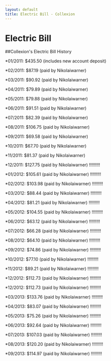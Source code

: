 ```yaml
---
layout: default
title: Electric Bill - Collexion
---
```


# Electric Bill

##Collexion's Electric Bill History


*01/2011: $435.50 (includes new account deposit)


*02/2011: $87.19 (paid by Nikolaiwarner)


*03/2011: $90.92 (paid by Nikolaiwarner)


*04/2011: $79.89 (paid by Nikolaiwarner)


*05/2011: $79.88 (paid by Nikolaiwarner)


*06/2011: $91.51 (paid by Nikolaiwarner)


*07/2011: $82.39 (paid by Nikolaiwarner)


*08/2011: $106.75 (paid by Nikolaiwarner)


*09/2011: $69.58 (paid by Nikolaiwarner)


*10/2011: $67.70 (paid by Nikolaiwarner)


*11/2011: $81.37 (paid by Nikolaiwarner)


*12/2011: $127.75 (paid by Nikolaiwarner) !!!!!!!!!


*01/2012: $105.61 (paid by Nikolaiwarner) !!!!!!!!!


*02/2012: $103.98 (paid by Nikolaiwarner) !!!!!!!!!


*03/2012: $88.44 (paid by Nikolaiwarner) !!!!!!!!!


*04/2012: $81.21 (paid by Nikolaiwarner) !!!!!!!!!


*05/2012: $104.55 (paid by Nikolaiwarner) !!!!!!!!!


*06/2012: $63.12 (paid by Nikolaiwarner) !!!!!!!!!


*07/2012: $66.28 (paid by Nikolaiwarner) !!!!!!!!!


*08/2012: $64.10 (paid by Nikolaiwarner) !!!!!!!!!


*09/2012: $74.86 (paid by Nikolaiwarner) !!!!!!!!!


*10/2012: $77.10 (paid by Nikolaiwarner) !!!!!!!!!


*11/2012: $89.21 (paid by Nikolaiwarner) !!!!!!!!!


*12/2012: $112.73 (paid by Nikolaiwarner) !!!!!!!!!


*12/2012: $112.73 (paid by Nikolaiwarner) !!!!!!!!!


*03/2013: $133.76 (paid by Nikolaiwarner) !!!!!!!!!


*04/2013: $83.07 (paid by Nikolaiwarner) !!!!!!!!!


*05/2013: $75.26 (paid by Nikolaiwarner) !!!!!!!!!


*06/2013: $92.64 (paid by Nikolaiwarner) !!!!!!!!!


*07/2013: $107.03 (paid by Nikolaiwarner) !!!!!!!!!


*08/2013: $120.20 (paid by Nikolaiwarner) !!!!!!!!!


*09/2013: $114.97 (paid by Nikolaiwarner) !!!!!!!!!